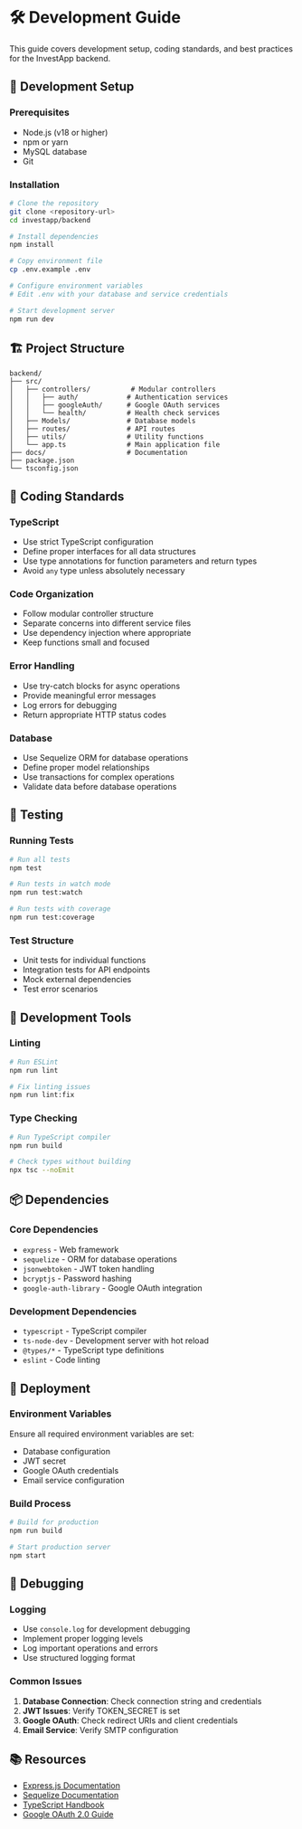 # 🛠️ Development Guide

This guide covers development setup, coding standards, and best practices for the InvestApp backend.

## 🚀 Development Setup

### Prerequisites
- Node.js (v18 or higher)
- npm or yarn
- MySQL database
- Git

### Installation
```bash
# Clone the repository
git clone <repository-url>
cd investapp/backend

# Install dependencies
npm install

# Copy environment file
cp .env.example .env

# Configure environment variables
# Edit .env with your database and service credentials

# Start development server
npm run dev
```

## 🏗️ Project Structure

```
backend/
├── src/
│   ├── controllers/          # Modular controllers
│   │   ├── auth/            # Authentication services
│   │   ├── googleAuth/      # Google OAuth services
│   │   └── health/          # Health check services
│   ├── Models/              # Database models
│   ├── routes/              # API routes
│   ├── utils/               # Utility functions
│   └── app.ts               # Main application file
├── docs/                    # Documentation
├── package.json
└── tsconfig.json
```

## 📝 Coding Standards

### TypeScript
- Use strict TypeScript configuration
- Define proper interfaces for all data structures
- Use type annotations for function parameters and return types
- Avoid `any` type unless absolutely necessary

### Code Organization
- Follow modular controller structure
- Separate concerns into different service files
- Use dependency injection where appropriate
- Keep functions small and focused

### Error Handling
- Use try-catch blocks for async operations
- Provide meaningful error messages
- Log errors for debugging
- Return appropriate HTTP status codes

### Database
- Use Sequelize ORM for database operations
- Define proper model relationships
- Use transactions for complex operations
- Validate data before database operations

## 🧪 Testing

### Running Tests
```bash
# Run all tests
npm test

# Run tests in watch mode
npm run test:watch

# Run tests with coverage
npm run test:coverage
```

### Test Structure
- Unit tests for individual functions
- Integration tests for API endpoints
- Mock external dependencies
- Test error scenarios

## 🔧 Development Tools

### Linting
```bash
# Run ESLint
npm run lint

# Fix linting issues
npm run lint:fix
```

### Type Checking
```bash
# Run TypeScript compiler
npm run build

# Check types without building
npx tsc --noEmit
```

## 📦 Dependencies

### Core Dependencies
- `express` - Web framework
- `sequelize` - ORM for database operations
- `jsonwebtoken` - JWT token handling
- `bcryptjs` - Password hashing
- `google-auth-library` - Google OAuth integration

### Development Dependencies
- `typescript` - TypeScript compiler
- `ts-node-dev` - Development server with hot reload
- `@types/*` - TypeScript type definitions
- `eslint` - Code linting

## 🚀 Deployment

### Environment Variables
Ensure all required environment variables are set:
- Database configuration
- JWT secret
- Google OAuth credentials
- Email service configuration

### Build Process
```bash
# Build for production
npm run build

# Start production server
npm start
```

## 🐛 Debugging

### Logging
- Use `console.log` for development debugging
- Implement proper logging levels
- Log important operations and errors
- Use structured logging format

### Common Issues
1. **Database Connection**: Check connection string and credentials
2. **JWT Issues**: Verify TOKEN_SECRET is set
3. **Google OAuth**: Check redirect URIs and client credentials
4. **Email Service**: Verify SMTP configuration

## 📚 Resources

- [Express.js Documentation](https://expressjs.com/)
- [Sequelize Documentation](https://sequelize.org/)
- [TypeScript Handbook](https://www.typescriptlang.org/docs/)
- [Google OAuth 2.0 Guide](https://developers.google.com/identity/protocols/oauth2)
